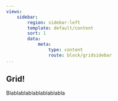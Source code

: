 ```yaml
---
views:
    sidebar:
        region: sidebar-left
        template: default/content
        sort: 1
        data:
            meta:
                type: content
                route: block/gridsidebar
...
```

Grid!
-----
Blablablablablablablabla
